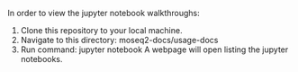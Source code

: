 In order to view the jupyter notebook walkthroughs: 
 1. Clone this repository to your local machine.
 2. Navigate to this directory: moseq2-docs/usage-docs
 3. Run command: jupyter notebook
A webpage will open listing the jupyter notebooks.
